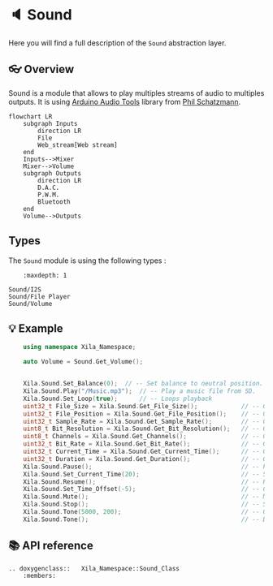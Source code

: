 # 🔈 Sound

Here you will find a full description of the `Sound` abstraction layer.

## 👓 Overview

Sound is a module that allows to play multiples streams of audio to multiples outputs. It is using [Arduino Audio Tools](https://github.com/pschatzmann/arduino-audio-tools) library from [Phil Schatzmann](http://pschatzmann.ch/).

```{mermaid}
flowchart LR
    subgraph Inputs
        direction LR
        File
        Web_stream[Web stream]
    end
    Inputs-->Mixer
    Mixer-->Volume
    subgraph Outputs
        direction LR
        D.A.C.
        P.W.M.
        Bluetooth
    end
    Volume-->Outputs
```

## Types

The `Sound` module is using the following types :

```{toctree}
    :maxdepth: 1

Sound/I2S
Sound/File Player
Sound/Volume

```



## 💡 Example

```cpp
    using namespace Xila_Namespace;

    auto Volume = Sound.Get_Volume();


    Xila.Sound.Set_Balance(0);  // -- Set balance to neutral position.
    Xila.Sound.Play("/Music.mp3");  // -- Play a music file from SD.
    Xila.Sound.Set_Loop(true);      // -- Loops playback
    uint32_t File_Size = Xila.Sound.Get_File_Size();            // -- Get current playing file size.
    uint32_t File_Position = Xila.Sound.Get_File_Position();    // -- Get current playing file position.
    uint32_t Sample_Rate = Xila.Sound.Get_Sample_Rate();        // -- Get current playing file sample rate.
    uint8_t Bit_Resolution = Xila.Sound.Get_Bit_Resolution();   // -- Get current playing file bit resolution.
    uint8_t Channels = Xila.Sound.Get_Channels();               // -- Get number of channels in the current playing file.
    uint32_t Bit_Rate = Xila.Sound.Get_Bit_Rate();              // -- Get current playing file bit rate.
    uint32_t Current_Time = Xila.Sound.Get_Current_Time();      // -- Get current playback time.
    uint32_t Duration = Xila.Sound.Get_Duration();              // -- Get current playing file duration.
    Xila.Sound.Pause();                                         // -- Pause the playback.
    Xila.Sound.Set_Current_Time(20);                            // -- Set current playback time to 20 second.
    Xila.Sound.Resume();                                        // -- Resume the playback.
    Xila.Sound.Set_Time_Offset(-5);                             // -- Comes back 5 seconds back.
    Xila.Sound.Mute();                                          // -- Mute the playback.
    Xila.Sound.Stop();                                          // -- Stop the playback
    Xila.Sound.Tone(5000, 200);                                 // -- Generate a 5 kHz tone during 200 ms.
    Xila.Sound.Tone();                                          // -- Disable tone.
```

## 📚 API reference

```{eval-rst}
.. doxygenclass::   Xila_Namespace::Sound_Class
    :members:
```
